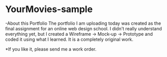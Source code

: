 # YourMovies-sample
-About this Portfolio
The portfolio I am uploading today was created as the final assignment for an online web design school.
I didn't really understand everything yet, but I created a Wireframe → Mock-up → Prototype and coded it using what I learned. It is a completely original work.

*If you like it, please send me a work order.
